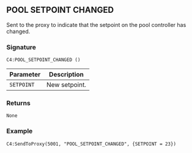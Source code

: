 ## POOL SETPOINT CHANGED

Sent to the proxy to indicate that the setpoint on the pool controller has changed.


### Signature

`C4:POOL_SETPOINT_CHANGED ()`


| Parameter | Description |
| --- | --- |
| `SETPOINT` | New setpoint. |


### Returns

`None`

### Example

`C4:SendToProxy(5001, "POOL_SETPOINT_CHANGED", {SETPOINT = 23})`